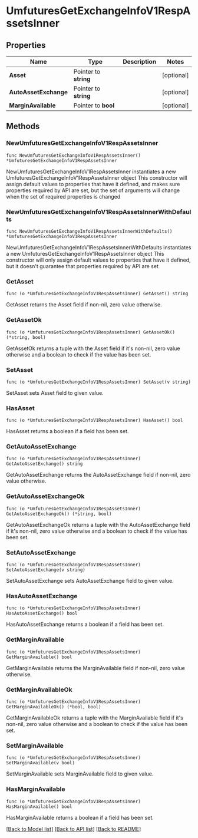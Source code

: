 # UmfuturesGetExchangeInfoV1RespAssetsInner

## Properties

Name | Type | Description | Notes
------------ | ------------- | ------------- | -------------
**Asset** | Pointer to **string** |  | [optional] 
**AutoAssetExchange** | Pointer to **string** |  | [optional] 
**MarginAvailable** | Pointer to **bool** |  | [optional] 

## Methods

### NewUmfuturesGetExchangeInfoV1RespAssetsInner

`func NewUmfuturesGetExchangeInfoV1RespAssetsInner() *UmfuturesGetExchangeInfoV1RespAssetsInner`

NewUmfuturesGetExchangeInfoV1RespAssetsInner instantiates a new UmfuturesGetExchangeInfoV1RespAssetsInner object
This constructor will assign default values to properties that have it defined,
and makes sure properties required by API are set, but the set of arguments
will change when the set of required properties is changed

### NewUmfuturesGetExchangeInfoV1RespAssetsInnerWithDefaults

`func NewUmfuturesGetExchangeInfoV1RespAssetsInnerWithDefaults() *UmfuturesGetExchangeInfoV1RespAssetsInner`

NewUmfuturesGetExchangeInfoV1RespAssetsInnerWithDefaults instantiates a new UmfuturesGetExchangeInfoV1RespAssetsInner object
This constructor will only assign default values to properties that have it defined,
but it doesn't guarantee that properties required by API are set

### GetAsset

`func (o *UmfuturesGetExchangeInfoV1RespAssetsInner) GetAsset() string`

GetAsset returns the Asset field if non-nil, zero value otherwise.

### GetAssetOk

`func (o *UmfuturesGetExchangeInfoV1RespAssetsInner) GetAssetOk() (*string, bool)`

GetAssetOk returns a tuple with the Asset field if it's non-nil, zero value otherwise
and a boolean to check if the value has been set.

### SetAsset

`func (o *UmfuturesGetExchangeInfoV1RespAssetsInner) SetAsset(v string)`

SetAsset sets Asset field to given value.

### HasAsset

`func (o *UmfuturesGetExchangeInfoV1RespAssetsInner) HasAsset() bool`

HasAsset returns a boolean if a field has been set.

### GetAutoAssetExchange

`func (o *UmfuturesGetExchangeInfoV1RespAssetsInner) GetAutoAssetExchange() string`

GetAutoAssetExchange returns the AutoAssetExchange field if non-nil, zero value otherwise.

### GetAutoAssetExchangeOk

`func (o *UmfuturesGetExchangeInfoV1RespAssetsInner) GetAutoAssetExchangeOk() (*string, bool)`

GetAutoAssetExchangeOk returns a tuple with the AutoAssetExchange field if it's non-nil, zero value otherwise
and a boolean to check if the value has been set.

### SetAutoAssetExchange

`func (o *UmfuturesGetExchangeInfoV1RespAssetsInner) SetAutoAssetExchange(v string)`

SetAutoAssetExchange sets AutoAssetExchange field to given value.

### HasAutoAssetExchange

`func (o *UmfuturesGetExchangeInfoV1RespAssetsInner) HasAutoAssetExchange() bool`

HasAutoAssetExchange returns a boolean if a field has been set.

### GetMarginAvailable

`func (o *UmfuturesGetExchangeInfoV1RespAssetsInner) GetMarginAvailable() bool`

GetMarginAvailable returns the MarginAvailable field if non-nil, zero value otherwise.

### GetMarginAvailableOk

`func (o *UmfuturesGetExchangeInfoV1RespAssetsInner) GetMarginAvailableOk() (*bool, bool)`

GetMarginAvailableOk returns a tuple with the MarginAvailable field if it's non-nil, zero value otherwise
and a boolean to check if the value has been set.

### SetMarginAvailable

`func (o *UmfuturesGetExchangeInfoV1RespAssetsInner) SetMarginAvailable(v bool)`

SetMarginAvailable sets MarginAvailable field to given value.

### HasMarginAvailable

`func (o *UmfuturesGetExchangeInfoV1RespAssetsInner) HasMarginAvailable() bool`

HasMarginAvailable returns a boolean if a field has been set.


[[Back to Model list]](../README.md#documentation-for-models) [[Back to API list]](../README.md#documentation-for-api-endpoints) [[Back to README]](../README.md)


